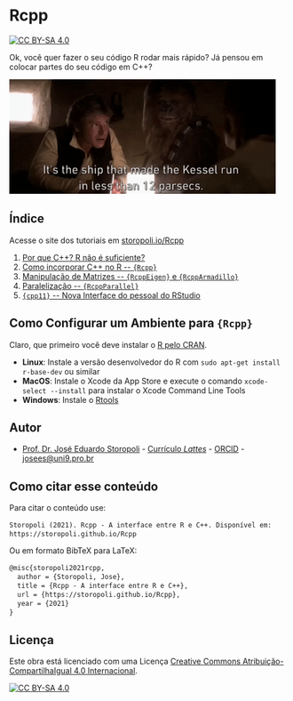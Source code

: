 # Rcpp

[![CC BY-SA 4.0][cc-by-sa-shield]][cc-by-sa]


Ok, você quer fazer o seu código R rodar mais rápido? Já pensou em colocar partes do seu código em C++?

![12-parsecs](images/12-parsecs.gif)


## Índice

Acesse o site dos tutoriais em [storopoli.io/Rcpp](http://storopoli.io/Rcpp)

1. [Por que C++? R não é suficiente?](http://storopoli.io/Rcpp/1-Porque_CPP.html)
2. [Como incorporar C++ no R -- `{Rcpp}`](http://storopoli.io/Rcpp/2-Rcpp.html)
3. [Manipulação de Matrizes -- `{RcppEigen}` e `{RcppArmadillo}`](http://storopoli.io/Rcpp/3-RcppEigen_RcppArmadillo.html)
4. [Paralelização -- `{RcppParallel}`](http://storopoli/.io/Rcpp/4-RcppParallel.html)
5. [`{cpp11}` -- Nova Interface do pessoal do RStudio](http://storopoli.io/Rcpp/5-cpp11.html)

## Como Configurar um Ambiente para `{Rcpp}`

Claro, que primeiro você deve instalar o [R pelo CRAN](https://cran.r-project.org).

* **Linux**: Instale a versão desenvolvedor do R com `sudo apt-get install r-base-dev` ou similar
* **MacOS**: Instale o Xcode da App Store e execute o comando `xcode-select --install` para instalar o Xcode Command Line Tools
* **Windows**: Instale o [Rtools](https://cran.r-project.org/bin/windows/Rtools/)

## Autor

* [Prof. Dr. José Eduardo Storopoli](https://storopoli.io) - [Currículo *Lattes*](http://lattes.cnpq.br/2281909649311607) - [ORCID](https://orcid.org/0000-0002-0559-5176) - [josees@uni9.pro.br](mailto:josees@uni9.pro.br)

## Como citar esse conteúdo

Para citar o conteúdo use:

```
Storopoli (2021). Rcpp - A interface entre R e C++. Disponível em: https://storopoli.github.io/Rcpp
```

Ou em formato BibTeX para LaTeX:

```
@misc{storopoli2021rcpp,
  author = {Storopoli, Jose},
  title = {Rcpp - A interface entre R e C++},
  url = {https://storopoli.github.io/Rcpp},
  year = {2021}
}
```

## Licença

Este obra está licenciado com uma Licença
[Creative Commons Atribuição-CompartilhaIgual 4.0 Internacional][cc-by-sa].

[![CC BY-SA 4.0][cc-by-sa-image]][cc-by-sa]

[cc-by-sa]: http://creativecommons.org/licenses/by-sa/4.0/
[cc-by-sa-image]: https://licensebuttons.net/l/by-sa/4.0/88x31.png
[cc-by-sa-shield]: https://img.shields.io/badge/License-CC%20BY--SA%204.0-lightgrey.svg
